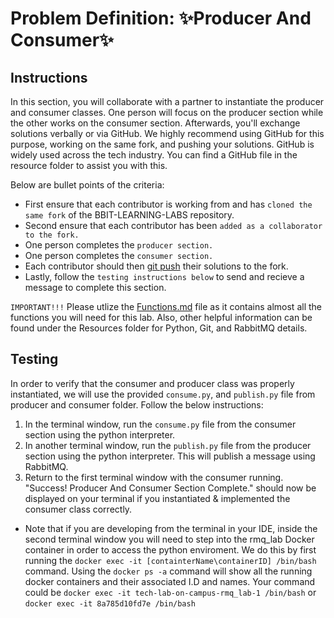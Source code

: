 # Problem Definition: ✨Producer And Consumer✨

##  Instructions

In this section, you will collaborate with a partner to instantiate the producer and consumer classes. One person will focus on the producer section while the other works on the consumer section. Afterwards, you'll exchange solutions verbally or via GitHub. We highly recommend using GitHub for this purpose, working on the same fork, and pushing your solutions. GitHub is widely used across the tech industry. You can find a GitHub file in the resource folder to assist you with this.

Below are bullet points of the criteria:
- First ensure that each contributor is working from and has `cloned the same fork` of the BBIT-LEARNING-LABS repository.
- Second ensure that each contributor has been `added as a collaborator to the fork.`
- One person completes the `producer section.`
- One person completes the `consumer section.`
- Each contributor should then [git push](../Resources/Git-Commands.md#commands-youll-need-for-today) their solutions to the fork.
- Lastly, follow the `testing instructions below` to send and recieve a message to complete this section.

   
`IMPORTANT!!!` Please utlize the [Functions.md](../Resources/Functions.md) file as it contains almost all the functions you will need for this lab. Also, other helpful information can be found under the Resources folder for Python, Git, and RabbitMQ details.

## Testing
In order to verify that the consumer and producer class was properly instantiated, we will use the provided  `consume.py`, and `publish.py` file from producer and consumer folder. Follow the below instructions:
1. In the terminal window, run the `consume.py` file from the consumer section using the python interpreter.
2. In another terminal window, run the `publish.py` file from the producer section using the python interpreter. This will publish a message using RabbitMQ. 
3. Return to the first terminal window with the consumer running. "Success! Producer And Consumer Section Complete." should now be displayed on your terminal if you instantiated & implemented the consumer class correctly.
* Note that if you are developing from the terminal in your IDE, inside the second terminal window you will need to step into the rmq_lab Docker container in order to access the python enviroment. We do this by first running the `docker exec -it [containterName\containerID] /bin/bash` command. Using the `docker ps -a` command will show all the running docker containers and their associated I.D and names. Your command could be `docker exec -it tech-lab-on-campus-rmq_lab-1 /bin/bash` or `docker exec -it 8a785d10fd7e /bin/bash`

